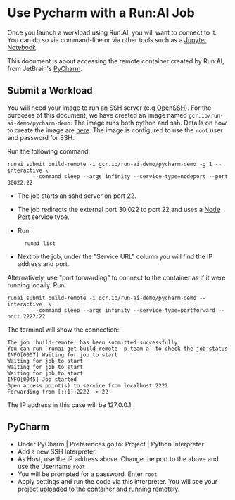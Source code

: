 # Use Pycharm with a Run:AI Job

Once you launch a workload using Run:AI, you will want to connect to it. You can do so via command-line or via other tools such as a [Jupyter Notebook](../Walkthroughs/walkthrough-build-ports.md)

This document is about accessing the remote container created by Run:AI, from JetBrain's [PyCharm](https://www.jetbrains.com/pycharm/). 


## Submit a Workload

You will need your image to run an SSH server  (e.g [OpenSSH](https://www.ssh.com/ssh/sshd/)). For the purposes of this document, we have created an image named `gcr.io/run-ai-demo/pycharm-demo`. The image runs both python and ssh. Details on how to create the image are [here](https://github.com/run-ai/docs/tree/master/quickstart/python%2Bssh). The image is configured to use the ``root`` user and password for SSH.

Run the following command: 

```
runai submit build-remote -i gcr.io/run-ai-demo/pycharm-demo -g 1 --interactive \
        --command sleep --args infinity --service-type=nodeport --port 30022:22
```

* The job starts an sshd server on port 22.
* The job redirects the external port 30,022 to port 22 and uses a [Node Port](https://kubernetes.io/docs/concepts/services-networking/service/#publishing-services-service-types) service type.
* Run:

        runai list

* Next to the job, under the "Service URL" column you will find the IP address and port. 

Alternatively, use "port forwarding" to connect to the container as if it were running locally. Run:

```
runai submit build-remote -i gcr.io/run-ai-demo/pycharm-demo --interactive  \
        --command sleep --args infinity --service-type=portforward --port 2222:22
```

The terminal will show the connection: 

``` shell
The job 'build-remote' has been submitted successfully
You can run `runai get build-remote -p team-a` to check the job status
INFO[0007] Waiting for job to start
Waiting for job to start
Waiting for job to start
Waiting for job to start
INFO[0045] Job started
Open access point(s) to service from localhost:2222
Forwarding from [::1]:2222 -> 22
```

The IP address in this case will be 127.0.0.1.

## PyCharm

* Under PyCharm | Preferences go to: Project | Python Interpreter 
* Add a new SSH Interpreter. 
* As Host, use the IP address above. Change the port to the above and use the Username `root`
* You will be prompted for a password. Enter `root`
* Apply settings and run the code via this interpreter. You will see your project uploaded to the container and running remotely. 